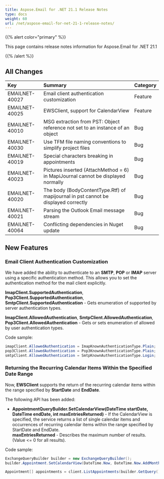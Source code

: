 ```yaml
---
title: Aspose.Email for .NET 21.1 Release Notes
type: docs
weight: 60
url: /net/aspose-email-for-net-21-1-release-notes/
---
```


{{% alert color="primary" %}} 

This page contains release notes information for Aspose.Email for .NET 21.1

{{% /alert %}} 
## **All Changes**

|**Key**|**Summary**|**Category**|
| :- | :- | :- |
|EMAILNET-40027|Email client authentication customization|Feature|
|EMAILNET-40025|EWSClient, support for CalendarView|Feature|
|EMAILNET-40010|MSG extraction from PST: Object reference not set to an instance of an object|Bug|
|EMAILNET-40030|Use TFM file naming conventions to simplify project files|Bug|
|EMAILNET-40019|Special characters breaking in appointments|Bug|
|EMAILNET-40023|Pictures inserted (AttachMethod = 6) in MapiJournal cannot be displayed normally|Bug|
|EMAILNET-40020|The body (BodyContentType.Rtf) of mapijournal in pst cannot be displayed correctly|Bug|
|EMAILNET-40021|Parsing the Outlook Email message stream|Bug|
|EMAILNET-40064|Conflicting dependencies in Nuget update|Bug|


## **New Features**

### **Email Client Authentication Customization**
We have added the ability to authenticate to an **SMTP**, **POP** or **IMAP** server using a specific authentication method. This allows you to set the authentication method for the mail client explicitly.

**ImapClient.SupportedAuthentication**, **Pop3Client.SupportedAuthentication**, **SmtpClient.SupportedAuthentication** - Gets enumeration of supported by server authentication types.

**ImapClient.AllowedAuthentication**, **SmtpClient.AllowedAuthentication**, **Pop3Client.AllowedAuthentication** - Gets or sets enumeration of allowed by user authentication types.

Code sample:
```cs
imapClient.AllowedAuthentication = ImapKnownAuthenticationType.Plain;
pop3Client.AllowedAuthentication = Pop3KnownAuthenticationType.Plain;
smtpClient.AllowedAuthentication = SmtpKnownAuthenticationType.Login;
```

### **Returning the Recurring Calendar Items Within the Specified Date Range**
Now, **EWSClient** supports the return of the recurring calendar items within the range specified by **StartDate** and **EndDate**.

The following API has been added:

* **AppointmentQueryBuilder.SetCalendarView(DateTime startDate, DateTime endDate, int maxEntriesReturned)** - If the CalendarView is specified, the service returns a list of single calendar items and occurrences of recurring calendar items within the range specified by StartDate and EndDate.  
**maxEntriesReturned** - Describes the maximum number of results. (Value <= 0 for all results).

Code sample:
```cs
ExchangeQueryBuilder builder = new ExchangeQueryBuilder();
builder.Appointment.SetCalendarView(DateTime.Now, DateTime.Now.AddMonths(1), -1);

Appointment[] appointments = client.ListAppointments(builder.GetQuery());
```